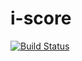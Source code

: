 i-score
=======

[![Build Status](https://travis-ci.org/OSSIA/i-score.svg?branch=dev)](https://travis-ci.org/OSSIA/i-score)
